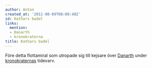 ```yaml
---
author: Anton
created_at: '2011-08-09T08:00:48Z'
id: Kathars badel
links:
  mention:
  - Danarth
  - kronokraterna
title: Kathars badel
---
```


Före detta flottamiral som utropade sig till kejsare över [Danarth] under [kronokraternas] tidevarv.

  [Danarth]: Danarth
  [kronokraternas]: kronokraterna
